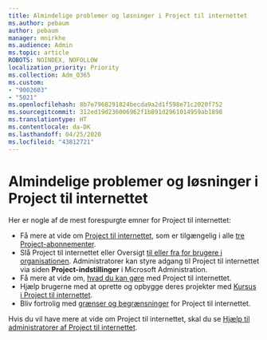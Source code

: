 ```yaml
---
title: Almindelige problemer og løsninger i Project til internettet
ms.author: pebaum
author: pebaum
manager: mnirkhe
ms.audience: Admin
ms.topic: article
ROBOTS: NOINDEX, NOFOLLOW
localization_priority: Priority
ms.collection: Adm_O365
ms.custom:
- "9002603"
- "5021"
ms.openlocfilehash: 8b7e7968291824becda9a2d1f598e71c2020f752
ms.sourcegitcommit: 312ed19d236006962f1b891d2961014959ab1898
ms.translationtype: HT
ms.contentlocale: da-DK
ms.lasthandoff: 04/25/2020
ms.locfileid: "43812721"
---
```

# <a name="project-for-the-web-common-issues-and-resolutions"></a>Almindelige problemer og løsninger i Project til internettet

Her er nogle af de mest forespurgte emner for Project til internettet:

- Få mere at vide om [Project til internettet](https://support.microsoft.com/da-DK/office/what-is-project-for-the-web-c19b2421-3c9d-4037-97c6-f66b6e1d2eb5), som er tilgængelig i alle [tre Project-abonnementer](https://products.office.com/project/compare-microsoft-project-management-software).
- Slå Project til internettet eller Oversigt [til eller fra for brugere i organisationen](https://docs.microsoft.com/project-for-the-web/turn-project-for-the-web-off). Administratorer kan styre adgang til Project til internettet via siden **Project-indstillinger** i Microsoft Administration.
- Få mere at vide om, [hvad du kan gøre](https://support.office.com/article/what-can-you-do-with-project-for-the-web-b30f5442-be5f-43d2-9072-c95bff778ea1) med Project til internettet.
- Hjælp brugerne med at oprette og opbygge deres projekter med [Kursus i Project til internettet](https://support.office.com/article/get-started-with-project-for-the-web-50bf3e29-0f0d-4b7a-9d2c-7c78389b67ad).
- Bliv fortrolig med [grænser og begrænsninger](https://docs.microsoft.com/project-for-the-web/project-for-the-web-limits-and-boundaries) for Project til internettet.

Hvis du vil have mere at vide om Project til internettet, skal du se [Hjælp til administratorer af Project til internettet](https://docs.microsoft.com/project-for-the-web/projectforweb-admin-home).
